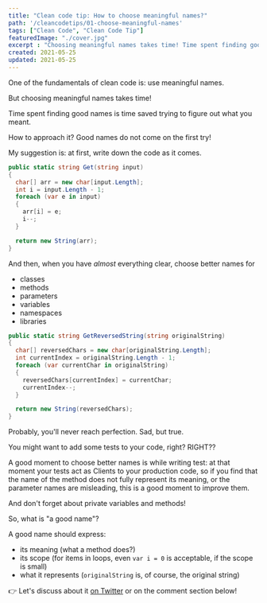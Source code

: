 ```yaml
---
title: "Clean code tip: How to choose meaningful names?"
path: '/cleancodetips/01-choose-meaningful-names'
tags: ["Clean Code", "Clean Code Tip"]
featuredImage: "./cover.jpg"
excerpt : "Choosing meaningful names takes time! Time spent finding good names is time saved trying to figure out what you meant."
created: 2021-05-25
updated: 2021-05-25
---
```


One of the fundamentals of clean code is: use meaningful names.

But choosing meaningful names takes time!

Time spent finding good names is time saved trying to figure out what you meant.

How to approach it? Good names do not come on the first try!

My suggestion is: at first, write down the code as it comes.

```cs
public static string Get(string input)
{
  char[] arr = new char[input.Length];
  int i = input.Length - 1;
  foreach (var e in input)
  {
    arr[i] = e;
    i--;
  }

  return new String(arr);
}
```

And then, when you have _almost_ everything clear, choose better names for

* classes
* methods
* parameters
* variables
* namespaces
* libraries

```cs
public static string GetReversedString(string originalString)
{
  char[] reversedChars = new char[originalString.Length];
  int currentIndex = originalString.Length - 1;
  foreach (var currentChar in originalString)
  {
    reversedChars[currentIndex] = currentChar;
    currentIndex--;
  }

  return new String(reversedChars);
}
```

Probably, you'll never reach perfection. Sad, but true.

You might want to add some tests to your code, right? RIGHT??

A good moment to choose better names is while writing test: at that moment your tests act as Clients to your production code, so if you find that the name of the method does not fully represent its meaning, or the parameter names are misleading, this is a good moment to improve them.

And don't forget about private variables and methods!

So, what is "a good name"? 

A good name should express:

* its meaning (what a method does?)
* its scope (for items in loops, even `var i = 0` is acceptable, if the scope is small)
* what it represents (`originalString` is, of course, the original string)



👉 Let's discuss about it [on Twitter](https://twitter.com/BelloneDavide/status/1334909329573433345) or on the comment section below!
